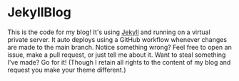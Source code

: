 # JekyllBlog

This is the code for my blog! It's using [Jekyll](http://jekyllrb.com) and running on a virtual private server. It auto deploys using a GitHub workflow whenever changes are made to the main branch. Notice something wrong? Feel free to open an issue, make a pull request, or just tell me about it. Want to steal something I've made? Go for it! (Though I retain all rights to the content of my blog and request you make your theme different.)

